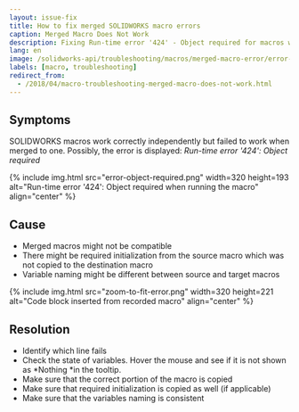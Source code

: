 ```yaml
---
layout: issue-fix
title: How to fix merged SOLIDWORKS macro errors
caption: Merged Macro Does Not Work
description: Fixing Run-time error '424' - Object required for macros which work correctly independently but failed to work when merged to one
lang: en
image: /solidworks-api/troubleshooting/macros/merged-macro-error/error-object-required.png
labels: [macro, troubleshooting]
redirect_from:
  - /2018/04/macro-troubleshooting-merged-macro-does-not-work.html
---
```

## Symptoms

SOLIDWORKS macros work correctly independently but failed to work when merged to one. Possibly, the error is displayed: *Run-time error '424': Object required*

{% include img.html src="error-object-required.png" width=320 height=193 alt="Run-time error '424': Object required when running the macro" align="center" %}

## Cause

* Merged macros might not be compatible
* There might be required initialization from the source macro which was not copied to the destination macro
* Variable naming might be different between source and target macros  

{% include img.html src="zoom-to-fit-error.png" width=320 height=221 alt="Code block inserted from recorded macro" align="center" %}

## Resolution

* Identify which line fails
* Check the state of variables. Hover the mouse and see if it is not shown as *Nothing *in the tooltip.
* Make sure that the correct portion of the macro is copied
* Make sure that required initialization is copied as well (if applicable)
* Make sure that the variables naming is consistent
